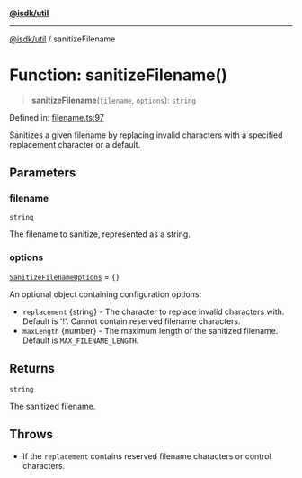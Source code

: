 [**@isdk/util**](../README.md)

***

[@isdk/util](../globals.md) / sanitizeFilename

# Function: sanitizeFilename()

> **sanitizeFilename**(`filename`, `options`): `string`

Defined in: [filename.ts:97](https://github.com/isdk/util.js/blob/37cf8e647afe115375188dc281429b45345985c4/src/filename.ts#L97)

Sanitizes a given filename by replacing invalid characters with a specified replacement character or a default.

## Parameters

### filename

`string`

The filename to sanitize, represented as a string.

### options

[`SanitizeFilenameOptions`](../interfaces/SanitizeFilenameOptions.md) = `{}`

An optional object containing configuration options:
  - `replacement` {string} - The character to replace invalid characters with. Default is '!'. Cannot contain reserved filename characters.
  - `maxLength` {number} - The maximum length of the sanitized filename. Default is `MAX_FILENAME_LENGTH`.

## Returns

`string`

The sanitized filename.

## Throws

- If the `replacement` contains reserved filename characters or control characters.
